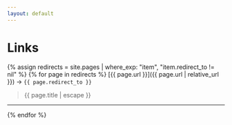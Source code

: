 ```yaml
---
layout: default
---
```


<h1>Links</h1>

{% assign redirects = site.pages | where_exp: "item", "item.redirect_to != nil" %}
{% for page in redirects %}
  [{{ page.url }}]({{ page.url | relative_url }}) -> `{{ page.redirect_to }}`

  > {{ page.title | escape }}

  ---
{% endfor %}
